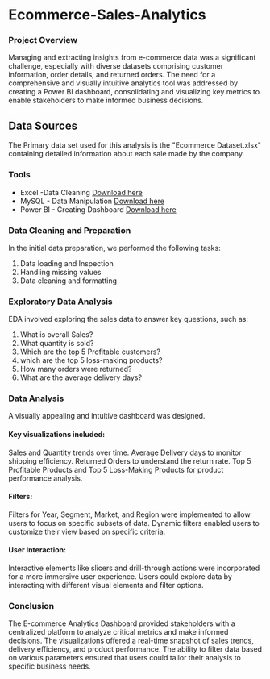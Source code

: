 # Ecommerce-Sales-Analytics

### Project Overview
Managing and extracting insights from e-commerce data was a significant challenge, especially with diverse datasets comprising customer information, order details, and returned orders. The need for a comprehensive and visually intuitive analytics tool was addressed by creating a Power BI dashboard, consolidating and visualizing key metrics to enable stakeholders to make informed business decisions.

## Data Sources
The Primary data set used for this analysis is the "Ecommerce Dataset.xlsx" containing detailed information about each sale made by the company.

### Tools
- Excel -Data Cleaning [Download here](https://www.microsoft.com/en-in/microsoft-365/excel)
- MySQL - Data Manipulation [Download here](https://dev.mysql.com/downloads/mysql/)
- Power BI - Creating Dashboard [Download here](https://powerbi.microsoft.com/en-us/downloads/)

### Data Cleaning and Preparation
In the initial data preparation, we performed the following tasks:

1. Data loading and Inspection
2. Handling missing values
3. Data cleaning and formatting

### Exploratory Data Analysis

EDA involved exploring the sales data to answer key questions, such as:
1. What is overall Sales?
2. What quantity is sold?
3. Which are the top 5 Profitable customers?
4. which are the top 5 loss-making products?
5. How many orders were returned?
6. What are the average delivery days?

### Data Analysis
A visually appealing and intuitive dashboard was designed.
#### Key visualizations included:
Sales and Quantity trends over time.
Average Delivery days to monitor shipping efficiency.
Returned Orders to understand the return rate.
Top 5 Profitable Products and Top 5 Loss-Making Products for product performance analysis.

#### Filters:
Filters for Year, Segment, Market, and Region were implemented to allow users to focus on specific subsets of data.
Dynamic filters enabled users to customize their view based on specific criteria.

#### User Interaction:
Interactive elements like slicers and drill-through actions were incorporated for a more immersive user experience.
Users could explore data by interacting with different visual elements and filter options.

### Conclusion
The E-commerce Analytics Dashboard provided stakeholders with a centralized platform to analyze critical metrics and make informed decisions. The visualizations offered a real-time snapshot of sales trends, delivery efficiency, and product performance. The ability to filter data based on various parameters ensured that users could tailor their analysis to specific business needs.
